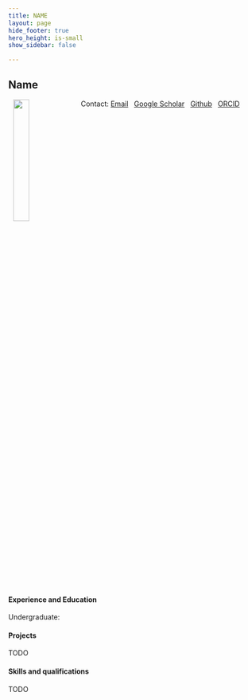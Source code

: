 ```yaml
---
title: NAME
layout: page
hide_footer: true
hero_height: is-small
show_sidebar: false

---
```


## Name
<img src="../../img/random.jpg" align="left" hspace="10" width="25%">


Contact:
<i class="fas fa-at"></i> [Email](mailto:)  
<i class="fab fa-google"></i> [Google Scholar]()  
<i class="fab fa-github"></i> [Github]()  
<i class="fab fa-orcid"></i> [ORCID]()  

<br clear="all">

#### Experience and Education
Undergraduate:


#### Projects
TODO

#### Skills and qualifications
TODO
